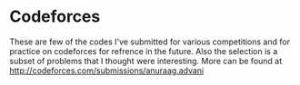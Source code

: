 # Codeforces

These are few of the codes I've submitted for various competitions and for practice on codeforces for refrence in the future. Also the selection is a subset of problems that I thought were interesting. More can be found at http://codeforces.com/submissions/anuraag.advani
